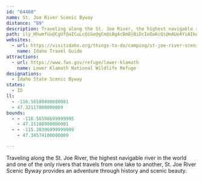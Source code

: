 ```yaml
---
id: "64460"
name: St. Joe River Scenic Byway
distance: "89"
description: Traveling along the St. Joe River, the highest navigable river in the world and one of the only rivers that travels from one lake to another, St. Joe River Scenic Byway provides an adventure through history and scenic beauty.
path: ily_HhwmfUu@CgUf@aICuLc@iGe@gCm@iBgAcBmB}BiDcIoOaKcQi@mAUeAYiAIkA?_B?sDXwOD_IMuF{@sJsDcTcEcSiAgCkG_Kk@uAm@sC_@kDEsFNuCbDiSHqB@aCQ_Do@mDaGeS}@yB{@_BuE{GgAeD[mByBcTQyDPsCn@wC\y@zQe[lA{BbA_Cx@sCr@gDNyCJkESuD{@iHm@eDaAsBiAaAwAWiA@cD|@y@?eASs@s@mB}CiHaOc@aBOoBHwBnBgOh@oCz@qCtAiDtAkCxAuBbBsBlBqA~CaBrA_@~B_@|AcAhBaBnAqB|@cCt@yCX}ANgBH{FCwBUiC}KqjAwA}GcAqCsCmGs@yC]{By@{Ga@aFIqCBkDHmB|AiHt@wCj@aB`BuCp@s@lCiBjGuDrDsA~AYlBElEj@pJvD~@Tt@@n@Gl@YbAs@rA_BhA_Bn@mBH_CCyGd@mD`DcOjAgGlC{Kb@sBXeDIgG_@kDcB}KsBgKs@iEUeDc@cTUqCuAwHO}B@mCXaC~@yFLgBVc\`@}OtA_]d@}FfA}ITgI?aFu@c\DmBTkDhC}Rv@gFt@sCrAuCvIaMnB_E\yA`IwWTgARmB@aGUyPKiQc@mZB_FDmAh@yEtAsF|AgDnFcNvCwGPy@FyAGgB]{AcAyC}AsDwJoRe@mB]sBU}DEcUDcGC_CKaEYeCsD}SUyDc@cTgB{QWuDIgEX{GnDoTfBmJhFoT|AuEtEiPdAmEZsBnAyJpF{m@^sJ^uRCcC_@kIBmBN_Cx@iGNeD?_BgBa[U}BUmA_AgCe@}@gAgAeH_F{@u@U]_@gASqAEsAFiFXyDb@wBbCiJ~@oE`Gkf@^sBfBgFpAyBvAaAhCw@bAg@h@w@d@eA\aBZuB`F}^TmAn@kBr@gAb@_@bHmDdAYvAKnB^bAf@rAvAnNxTdBjBfBjAxBt@lFbAdAF`CExBg@nBq@xPsGhB{@rBsArBwBnQwS|S_]j@s@|A_AbAYtAI~P~@hAPtGjB~EdAvDn@`CPtACnBUrBm@lBwAjA{Ab@_An@kBd@{CL}B?aCa@oJ@mBNyBh@gCtBmFl@kBlDaTn@gB~@uArFeFbAsArA_C`IkPf@yAjHo]pA{EzAaDtFeH~AyCbAgCd@mBb@sB^_DZaH?yDQkd@]wH[_Di@sDy@_EmG}SYaBqAkL_@sB{@cDYeBeAuIQyBeAkX[wBgAsEOgB?{@t@_Pf@gCn@mAlAy@~Ce@hBs@~KmHhAgA`@cA`@sBPoCn@c^ZoGRyBf@sChAmErAmDbC_Ft@eBh@mBb@iCNiBFgDHwREgDi@{GoBgMi@gEwBiUUyFCsEFgBdAmNJcDKeDk@aJCgBB}D`@mGdC_Sj@qDh@oBnAsC|A_CpB{BtAqBjAsCxEuSb@_DNcDIyDYwBg@mBsAsCkGcK_AqBiAsDmAcGe@wGOoGFiEPcElB_UjAkJP{Da@wPK}B{B_MU}BOoEr@{TTyDf@uDN}B?{Di@uDiAwCoG{H{@uAYu@i@oBYwBE{DN{BXyB|Hwb@XyBH{B?sAu@eKD}BH}@d@oBXq@`DmEt@_BTy@XwBH{BK{BQy@k@mBcLsVa@sBI{@E_AD{BxAkN^uDd@uJR}B^uBx@gDh@yA|A_DhAuDrB{M~DsPx@iFTyDNyF?iLKcSM}De@uHAgBDsATyBd@sBr@aB~@wAvAgAxFwC`EiCzNuMvBeAbJsCfA?dAX|@r@~BpCxA~@~Ab@pBHnBYhAk@h@e@n@s@lCaFf@k@`Ag@rACrAh@j@n@x@|AnAnD~@pA`Af@xBx@hAJh@KlFsC~@oAnCkFvBeGZuBl@uHA_Ea@uDeAqEiBuFiBsDkJiPqUe[aAqBOmA?wANoAzBuKN}BFsCI{Dc@_Ho@aFy@mFO{BH_C~@_GNoBH_CI_CUyB_@yBsD}QI_CHsATqAt@gBjAeArOiFn@KjCLhFpBrAPrBWjAs@l@m@h@}@dKsZd@qBNy@NyBB_A?_AOyBq@mDeOka@_C}FsCqFmE}Hu@cBiA}CaEmPk@kBuAiCgAeAwCsBo@k@u@gAeFuJkBaEe@qBWyBK{D?_CJ{BdAmR`@uDj@sDrBmIhA_DnAoCzEgHr@kBZsBF_CG{@cBeR[iEMgFE{DB}BT{D^wBlEkRTwBB{BSyBi@mB_HsMo@cBs@mDS}B?_AH{B^yBTs@x@_BpFgJt@aBRy@J}@F_AC{B_@sBYs@y@_B}EgHmDyDmBaB}DwCuSqLiA_A}@wAeAuC[_C{By[?_CN}Bn@mDr@cBrGaNn@gBf@qBXyB@_AU{HC_CR_DXsARu@x@_BhEmF|@wAt@cCRwA?aAIyB]wBmEuKe@mBi@sDY{FTwXAyDI{BQkCk@aDuDyPi@oFSmFKeG?}Hd@uFr@mFTyDEyDUyFD{DPyBjAgHJ}B?{@K_CwBwMo@sJC_C?{DNyFnB_TB}@I_Ck@oDw@cBaAmAsB_BcAgA_@k@o@gB]sBUsDE{FF_ENyBXyB|@gDx@_B|BiDnBeBrAk@bBSx@?vIr@bCDrAYh@Sd@]bAiAnAwCjKq]^uBTwBH{DKo\c@qFi@qD_AeDUo@}@yA_AkAgGsEcBuB_@w@cAsCy@gDk@sDa@uFA_EJyDRyB^mBbAaDfFsJn@gBhA_FTyB\uF~C{k@NsJC{FWyHYgE[gDwEka@]{FC_ER{DXsBfD{Px@qD^}Bd@wF?gD_@aEUkBWaAyAwEoCkHyAyE]wBa@mEi@cLI_C?gDJ_CV{Bj@yC|CuJh@}CHcDC_CUyFi@eDo@gBmFuK}AuEs@eEKsACgDL}B^uB~DsL`BiDxD{GrD_Jx@_B|@uAfDiEzAaCr@aBd@sBRwBJ{JRuDj@gDn@_B\g@n@k@|D_BrB_BxBsC|EaJ|AuBpOiRtOqNbAoAfAyBtAuDlAcF^sB`@uF^sBl@kBx@{AbAmAlAy@zBi@bBAfDx@rAEZMl@m@f@sAPyBD{JE}BS{Bc@sBk@kBmCmFo@kBOu@WyBQ_ED{BT}BlAcHb@wDxAkTJ{FUuRI}LJ}BpBwMd@yDNyB?_CO{BkBeNG}B\}Bd@aAn@s@|Aq@|F{At@_@h@y@NmAc@qEFuC`@wBv@_CdAiBlAsCrBmId@sBTwBH{B?yBQw@SYi@SYBu@XwBtC[VsAXy@Iw@YeAaA}AaDk@kBOyBDaCb@wDdBiL^aEBgCIeE_@{JKy@i@mBqDyGo@gBO{@I_CBmCNqDr@uL@_COyBYyBo@oDi@mBu@cBsE{HcCgD_HuH{@yA}AyEgFcRsAmCeBmBsAq@iSgGs@m@[gAIi@EsAH{Bn@sD~@aDnAyC~@yAhByB|ByD`E{HZeARyBRyDT{BZyB|AsHxBkQ\sD@}BAaBmA}TOqAYs@[k@iAgAiAy@sAa@kDc@gDs@{BaAsByAiCwCy@}A]yBB_CN}@v@aBdAkArBuAt@Ox@HrC~At@Nv@In@k@b@_AjBsGpBuKj@kB`CgHj@gAh@g@rGsBx@KvAPbDxAr@NtAHbCKrA_@nBsA^k@p@gBZsDB_AM{BK}@i@mBgC{Fo@gB[yBS_CImGDgCXiCn@{BzC{G`AsCbBaI^yDH{DK_CgCcSEeCRiIT_Ed@yBr@mBnAqBrAgAlEuCfDcAtAGvEr@nAYd@_@p@gAVkAFqACaASmAYq@_@g@kAw@uJaDuBmAmAcAcAiA_CsDy@eBwFoOOy@_AmHYoD?aShAmGh@gBfAgAp@_@bCw@hAR~AlA\JZBXOTm@DkBA}F^{K_@eLDsAh@uFl@{C^eAh@y@ZQt@Sx@EfAPbClAx@Pd@ORURy@De@CgJY{F_@}DYaB_@eA_AoAuCyB{A}@UYS_@Ko@DkAXmAbAmB~AcChCyC\i@rDsLnAyC|AaChA}@dA[x@CtAVlAv@bAlAx@xB|B|MTr@t@bBbAnAb@^nAf@tAJh@EnAa@f@]`@a@|@yAr@kBx@oD`@aEB_CUyBi@sBiAgDwBsEu@sBeA}Da@}BQcCY{HE{DR{Dt@qFh@mBx@aB~@sAbAkAnAy@nAm@~B]vAJrAd@d@XdAjA`EzFb@^nAp@|Bf@rA@nAYhAaAn@eBN{@B}@C_AK{@Ss@yByDs@eBQw@]wBE}BNcKJ}@b@oBhAwC~@mAr@SrEKxAFvFnB|B`@rA?j@GlAo@d@c@r@cBx@oFpA_FlBeErDaH`A}AhCsDz@cBpFaMhEwKlAaFr@qFJcDE_A_@sB}C_Jc@uBQeDD_CRmAj@sBb@_A~@sAhCmBrAe@hAQnKe@f@Of@_@Zk@Xs@h@qDB{BI_ASw@s@aB_@k@eAiAmAo@qNwEiA_AgBwBsByDo@gBQy@Y{DE}BDsAX{Dd@sB`IoV|BgIrCgFn@gB^sBHqACcFH_CRmAn@kBbAmA~Aq@x@GlCd@dAFtASv@Yn@k@f@y@ZgAXwBC{Be@uDK}BJ_Cd@oBd@_AhAeArAe@pEmAjAs@~@sAl@kBH{@D_CC}@[sB_AgDo@kBiAuC}AgCYs@Oy@C_AF_AhBsG~@yAb@_@|CgBj@Qx@A|Bd@x@@~B[lAk@pC_Bj@s@z@wAh@g@fDeA~@g@nAyAr@eB^sBb@uFD}DK{B]gAk@s@wAiAs@mAa@sBIgDH_Ch@_Dx@iD~AsErBwDJy@B{@E{@mAwCYkAe@aDEoA?k@PmAv@kDz@eB~@sAb@a@|CeBb@e@~@mBp@w@|@m@nAk@lCa@XMrAkAbAsAVm@Le@NqAA{BSmAsA_FYuBE_AP}D\gAhCyCvDgD|AaCdAeCl@y@dBgAjFcBn@a@j@y@hA{Cx@yAt@c@rHgBp@g@lFkFvAaCtAyCrAyETaB?_C\kE@uASwBQa@m@m@q@_@sA]i@YUYS_@YiAKuADi@He@t@kB|@mArCaCbCmAn@q@N_@XmABe@GeHUu@_@e@sAWoBBy@KcAq@i@{@i@mBO}B?{@r@_Jd@sBr@gB`AuAlAw@bGy@pHDvAK~Be@lAu@^e@x@_Bb@qB~AkNZyDB_AOwBUu@kCsF{@yAiAy@gD_AaFmCcDeAe@Uo@u@o@iBUyB?_EPuA|@yAfGkI`@e@f@Uz@CjC|@xCr@vHfAr@d@`@dAVdD^tBrB`HbBrDj@l@lErCx@Vt@?\Kj@m@b@_ATyBDsCL{Bb@sBxBcGNoA?g@MqAq@eBm@m@_DaBs@kAUmACk@TyB|@yAdNaLbAmAdAeChAiE|@wEn@mBXm@`AmApD}Cr@Yx@ItAFxAr@n@p@hBlCr@f@jADf@Mh@Yn@kAN}@D}@GiB]aDE_AD{@RmAnByEHcAI_A_@aAy@y@sEgCyBmCaCmDk@kBsAoI_@cBO_@c@a@[M}EyAaAq@u@aAy@yBUmAWsIOgBUkA_AmCsDoF_C_Gw@eA_HsF}AaB{DgGsB_CaDoE{GmK}AsE_@aB]kCg@aHw@mDuA_D}DuGgAeAaAm@s@c@cA[sBEmCl@eAEu@UmBeB{FyGq@eAiAaC}@s@_D_@}C_BsAa@qKwAuJg@sA_@y@k@kAeBcEcJm@y@i@Wk@Ei@D}Br@y@AYMy@}@_C_Go@o@YKk@?uEr@iAGu@Yy@y@m@qAUyBi@wJYkAc@k@e@_@u@My@DiANs@\s@j@kA~AcAfCi@z@e@^gB~@oBr@}G_@{Cu@uTq@oAg@mCsCs@_@y@Qy@JsF~Bi@F]Eq@e@Yo@Oy@c@wDKe@]o@mA}@}L{FyBmAgBqAyAeB_BcC]o@aAwDs@kAYQ[A]F}B~Ay@Du@YaDeCu@Yy@GuALuHlBeAJwAMiFqBmCaBgBsBeGkJaAoB{AwEo@o@y@WcBD}Br@u@JwAGoB]aGl@oCUmD?sA]o@_@gCmBk@Mi@DwGbDkFjD_D~AmBjB_@l@_@dAqEdTQ\_@R}@?q@m@Sw@Ck@BoApAwIGsA_@uB@sA\eAnAm@l@q@Ty@F_AKsAo@mAo@s@g@YeAQo@m@Uw@i@{Cy@sCwEsKu@eAaBs@yDUqGyAeBE}Ce@y@EgH~AwIj@sBl@uBdAgBnA}@|@[Li@Ac@_@c@yAAk@D_ANa@nCkDzEyHn@i@h@UlDYXIhAiATu@NqAEkBUcBC_AXkA^g@d@Q\@nBh@|CTt@VpC~AdALl@M~@k@lFoFh@y@dAkCvAsFVoEVyBdAaGL_C@_C_@{F?k@Ny@h@w@h@OX?h@Xd@z@r@vChDtPx@|AlA|@vAFf@Mt@_@|@_A|BoD~@k@bAKfFEhAUdCcAl@Hd@Z|A`Cz@x@\Jx@Kh@u@ZyBRgDIqAIg@e@eAsByBe@_Am@oDOc@yAoBsAeHK_AY}PZ{F?_AQ}B]uBOa@e@}@wBsAeCyB}Bq@YS_@m@_BoHsAeHYyBC_AHsAl@}E~@_Er@cBn@o@t@_@rAKvA?v@Mr@k@R]XiADwAI{@iCyJwAiG_@cDEuADgBRyBrAmG^mCh@{J
websites:
  - url: https://visitidaho.org/things-to-do/camping/st-joe-river-scenic-byway/
    name: Idaho Travel Guide
attractions:
  - url: https://www.fws.gov/refuge/lower-klamath
    name: Lower Klamath National Wildlife Refuge
designations:
  - Idaho State Scenic Byway
states:
  - ID
ll:
  - -116.56580400000001
  - 47.32117800000009
bounds:
  - - -116.56598699999995
    - 47.15108900000001
  - - -115.30396999999999
    - 47.34574100000009

---
```


Traveling along the St. Joe River, the highest navigable river in the world and one of the only rivers that travels from one lake to another, St. Joe River Scenic Byway provides an adventure through history and scenic beauty.
